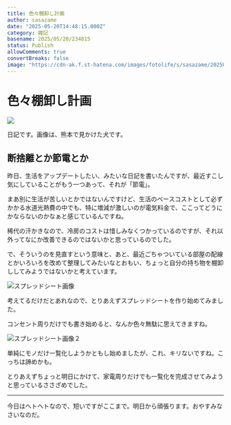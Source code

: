 ```yaml
---
title: 色々棚卸し計画
author: sasazame
date: "2025-05-20T14:48:15.000Z"
category: 雑記
basename: 2025/05/20/234815
status: Publish
allowComments: true
convertBreaks: false
image: "https://cdn-ak.f.st-hatena.com/images/fotolife/s/sasazame/20250520/20250520203058.png"
---
```

# 色々棚卸し計画

![](https://cdn-ak.f.st-hatena.com/images/fotolife/s/sasazame/20250520/20250520203058.png)

日記です。画像は、熊本で見かけた犬です。

<!-- Extended Body -->

## 断捨離とか節電とか

昨日、生活をアップデートしたい、みたいな日記を書いたんですが、最近すこし気にしていることがもう一つあって、それが「節電」。

まあ別に生活が苦しいとかではないんですけど、生活のベースコストとして必ずかかる水道光熱費の中でも、特に増減が激しいのが電気料金で、ここってどうにかならないのかなぁと感じているんですね。

稀代の汗かきなので、冷房のコストは惜しみなくつかっているのですが、それ以外ってなにか改善できるのではないかと思っているのでした。

で、そういうのを見直すという意味と、あと、最近ごちゃついている部屋の配線とかいろいろを改めて整理してみたいなとおもい、ちょっと自分の持ち物を棚卸ししてみようではないかと考えています。

![スプレッドシート画像](https://cdn-ak.f.st-hatena.com/images/fotolife/s/sasazame/20250520/20250520234126.png)

考えてるだけだとあれなので、とりあえずスプレッドシートを作り始めてみました。

コンセント周りだけでも書き始めると、なんか色々無駄に思えてきますね。

![スプレッドシート画像２](https://cdn-ak.f.st-hatena.com/images/fotolife/s/sasazame/20250520/20250520234725.png)

単純にモノだけ一覧化しようかともし始めましたが、これ、キリないですね。こっちは諦めかも。

とりあえずちょっと明日にかけて、家電周りだけでも一覧化を完成させてみようと思っているささざめでした。

* * *

今日はヘトヘトなので、短いですがここまで。明日から頑張ります。おやすみなさいなのだ。